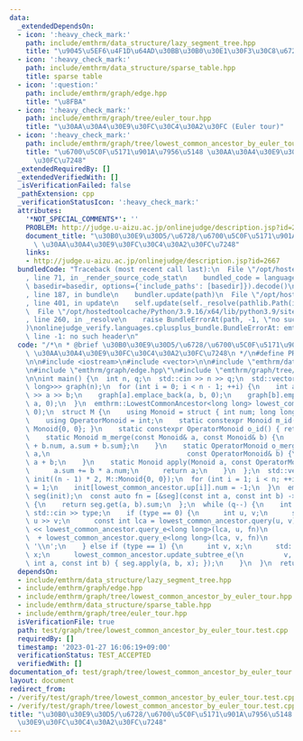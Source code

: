 ```yaml
---
data:
  _extendedDependsOn:
  - icon: ':heavy_check_mark:'
    path: include/emthrm/data_structure/lazy_segment_tree.hpp
    title: "\u9045\u5EF6\u4F1D\u64AD\u30BB\u30B0\u30E1\u30F3\u30C8\u6728"
  - icon: ':heavy_check_mark:'
    path: include/emthrm/data_structure/sparse_table.hpp
    title: sparse table
  - icon: ':question:'
    path: include/emthrm/graph/edge.hpp
    title: "\u8FBA"
  - icon: ':heavy_check_mark:'
    path: include/emthrm/graph/tree/euler_tour.hpp
    title: "\u30AA\u30A4\u30E9\u30FC\u30C4\u30A2\u30FC (Euler tour)"
  - icon: ':heavy_check_mark:'
    path: include/emthrm/graph/tree/lowest_common_ancestor_by_euler_tour.hpp
    title: "\u6700\u5C0F\u5171\u901A\u7956\u5148 \u30AA\u30A4\u30E9\u30FC\u30C4\u30A2\
      \u30FC\u7248"
  _extendedRequiredBy: []
  _extendedVerifiedWith: []
  _isVerificationFailed: false
  _pathExtension: cpp
  _verificationStatusIcon: ':heavy_check_mark:'
  attributes:
    '*NOT_SPECIAL_COMMENTS*': ''
    PROBLEM: http://judge.u-aizu.ac.jp/onlinejudge/description.jsp?id=2667
    document_title: "\u30B0\u30E9\u30D5/\u6728/\u6700\u5C0F\u5171\u901A\u7956\u5148\
      \ \u30AA\u30A4\u30E9\u30FC\u30C4\u30A2\u30FC\u7248"
    links:
    - http://judge.u-aizu.ac.jp/onlinejudge/description.jsp?id=2667
  bundledCode: "Traceback (most recent call last):\n  File \"/opt/hostedtoolcache/Python/3.9.16/x64/lib/python3.9/site-packages/onlinejudge_verify/documentation/build.py\"\
    , line 71, in _render_source_code_stat\n    bundled_code = language.bundle(stat.path,\
    \ basedir=basedir, options={'include_paths': [basedir]}).decode()\n  File \"/opt/hostedtoolcache/Python/3.9.16/x64/lib/python3.9/site-packages/onlinejudge_verify/languages/cplusplus.py\"\
    , line 187, in bundle\n    bundler.update(path)\n  File \"/opt/hostedtoolcache/Python/3.9.16/x64/lib/python3.9/site-packages/onlinejudge_verify/languages/cplusplus_bundle.py\"\
    , line 401, in update\n    self.update(self._resolve(pathlib.Path(included), included_from=path))\n\
    \  File \"/opt/hostedtoolcache/Python/3.9.16/x64/lib/python3.9/site-packages/onlinejudge_verify/languages/cplusplus_bundle.py\"\
    , line 260, in _resolve\n    raise BundleErrorAt(path, -1, \"no such header\"\
    )\nonlinejudge_verify.languages.cplusplus_bundle.BundleErrorAt: emthrm/data_structure/lazy_segment_tree.hpp:\
    \ line -1: no such header\n"
  code: "/*\n * @brief \u30B0\u30E9\u30D5/\u6728/\u6700\u5C0F\u5171\u901A\u7956\u5148\
    \ \u30AA\u30A4\u30E9\u30FC\u30C4\u30A2\u30FC\u7248\n */\n#define PROBLEM \"http://judge.u-aizu.ac.jp/onlinejudge/description.jsp?id=2667\"\
    \n\n#include <iostream>\n#include <vector>\n\n#include \"emthrm/data_structure/lazy_segment_tree.hpp\"\
    \n#include \"emthrm/graph/edge.hpp\"\n#include \"emthrm/graph/tree/lowest_common_ancestor_by_euler_tour.hpp\"\
    \n\nint main() {\n  int n, q;\n  std::cin >> n >> q;\n  std::vector<std::vector<emthrm::Edge<long\
    \ long>>> graph(n);\n  for (int i = 0; i < n - 1; ++i) {\n    int a, b;\n    std::cin\
    \ >> a >> b;\n    graph[a].emplace_back(a, b, 0);\n    graph[b].emplace_back(b,\
    \ a, 0);\n  }\n  emthrm::LowestCommonAncestor<long long> lowest_common_ancestor(graph,\
    \ 0);\n  struct M {\n    using Monoid = struct { int num; long long sum; };\n\
    \    using OperatorMonoid = int;\n    static constexpr Monoid m_id() { return\
    \ Monoid{0, 0}; }\n    static constexpr OperatorMonoid o_id() { return 0; }\n\
    \    static Monoid m_merge(const Monoid& a, const Monoid& b) {\n      return Monoid{a.num\
    \ + b.num, a.sum + b.sum};\n    }\n    static OperatorMonoid o_merge(const OperatorMonoid&\
    \ a,\n                                  const OperatorMonoid& b) {\n      return\
    \ a + b;\n    }\n    static Monoid apply(Monoid a, const OperatorMonoid& b) {\n\
    \      a.sum += b * a.num;\n      return a;\n    }\n  };\n  std::vector<M::Monoid>\
    \ init((n - 1) * 2, M::Monoid{0, 0});\n  for (int i = 1; i < n; ++i) {\n    init[lowest_common_ancestor.down[i]].num\
    \ = 1;\n    init[lowest_common_ancestor.up[i]].num = -1;\n  }\n  emthrm::LazySegmentTree<M>\
    \ seg(init);\n  const auto fn = [&seg](const int a, const int b) -> long long\
    \ {\n    return seg.get(a, b).sum;\n  };\n  while (q--) {\n    int type;\n   \
    \ std::cin >> type;\n    if (type == 0) {\n      int u, v;\n      std::cin >>\
    \ u >> v;\n      const int lca = lowest_common_ancestor.query(u, v);\n      std::cout\
    \ << lowest_common_ancestor.query_e<long long>(lca, u, fn)\n                 \
    \  + lowest_common_ancestor.query_e<long long>(lca, v, fn)\n                <<\
    \ '\\n';\n    } else if (type == 1) {\n      int v, x;\n      std::cin >> v >>\
    \ x;\n      lowest_common_ancestor.update_subtree_e(\n          v, [&seg, x](const\
    \ int a, const int b) { seg.apply(a, b, x); });\n    }\n  }\n  return 0;\n}\n"
  dependsOn:
  - include/emthrm/data_structure/lazy_segment_tree.hpp
  - include/emthrm/graph/edge.hpp
  - include/emthrm/graph/tree/lowest_common_ancestor_by_euler_tour.hpp
  - include/emthrm/data_structure/sparse_table.hpp
  - include/emthrm/graph/tree/euler_tour.hpp
  isVerificationFile: true
  path: test/graph/tree/lowest_common_ancestor_by_euler_tour.test.cpp
  requiredBy: []
  timestamp: '2023-01-27 16:06:19+09:00'
  verificationStatus: TEST_ACCEPTED
  verifiedWith: []
documentation_of: test/graph/tree/lowest_common_ancestor_by_euler_tour.test.cpp
layout: document
redirect_from:
- /verify/test/graph/tree/lowest_common_ancestor_by_euler_tour.test.cpp
- /verify/test/graph/tree/lowest_common_ancestor_by_euler_tour.test.cpp.html
title: "\u30B0\u30E9\u30D5/\u6728/\u6700\u5C0F\u5171\u901A\u7956\u5148 \u30AA\u30A4\
  \u30E9\u30FC\u30C4\u30A2\u30FC\u7248"
---
```

